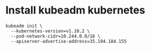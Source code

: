 # Install kubeadm kubernetes





```
kubeadm init \
  --kubernetes-version=v1.10.2 \
  --pod-network-cidr=10.244.0.0/16 \
  --apiserver-advertise-address=35.194.184.155
```

